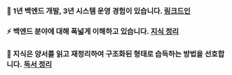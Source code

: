 ### 👯  1년 백엔드 개발, 3년 시스템 운영 경험이 있습니다. [링크드인](https://www.linkedin.com/in/mj-bae/)
### ⚡  백엔드 분야에 대해 폭넓게 이해하고 있습니다. [지식 정리](https://studynote.oopy.io/)
### 🌱  지식은 양서를 읽고 재정리하여 구조화된 형태로 습득하는 방법을 선호합니다. [독서 정리](https://studynote.oopy.io/books/)

